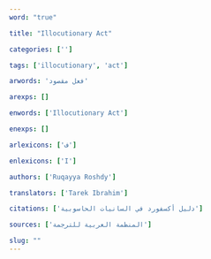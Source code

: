```yaml
---
word: "true"

title: "Illocutionary Act"

categories: ['']

tags: ['illocutionary', 'act']

arwords: 'فعل مقصود'

arexps: []

enwords: ['Illocutionary Act']

enexps: []

arlexicons: ['ف']

enlexicons: ['I']

authors: ['Ruqayya Roshdy']

translators: ['Tarek Ibrahim']

citations: ['دليل أكسفورد في السانيات الحاسوبية']

sources: ['المنظمة العربية للترجمة']

slug: ""
---
```

